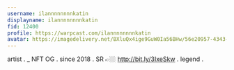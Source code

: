 ```yaml
---
username: ilannnnnnnnkatin
displayname: ilannnnnnnnkatin
fid: 12400
profile: https://warpcast.com/ilannnnnnnnkatin
avatar: https://imagedelivery.net/BXluQx4ige9GuW0Ia56BHw/56e20957-4343-46b4-0086-8c8a84008e00/rectcrop3
---
```

artist . _ NFT OG . since 2018 . SR 👉🏼 http://bit.ly/3IxeSkw . legend .  
